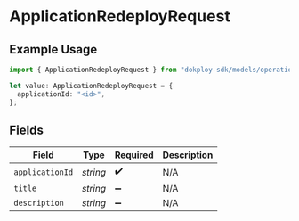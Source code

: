 # ApplicationRedeployRequest

## Example Usage

```typescript
import { ApplicationRedeployRequest } from "dokploy-sdk/models/operations";

let value: ApplicationRedeployRequest = {
  applicationId: "<id>",
};
```

## Fields

| Field              | Type               | Required           | Description        |
| ------------------ | ------------------ | ------------------ | ------------------ |
| `applicationId`    | *string*           | :heavy_check_mark: | N/A                |
| `title`            | *string*           | :heavy_minus_sign: | N/A                |
| `description`      | *string*           | :heavy_minus_sign: | N/A                |